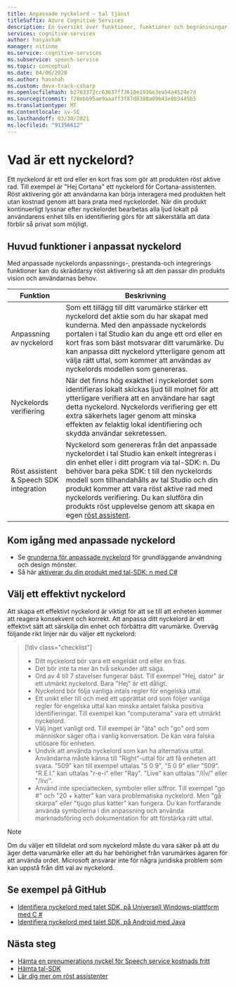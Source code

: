 ```yaml
---
title: Anpassade nyckelord – tal tjänst
titleSuffix: Azure Cognitive Services
description: En översikt över funktioner, funktioner och begränsningar för anpassade nyckelord med hjälp av Speech Software Development Kit (SDK).
services: cognitive-services
author: hasyashah
manager: nitinme
ms.service: cognitive-services
ms.subservice: speech-service
ms.topic: conceptual
ms.date: 04/06/2020
ms.author: hasshah
ms.custom: devx-track-csharp
ms.openlocfilehash: b2763372cc63637f73610e1936e3ea54a4524e7d
ms.sourcegitcommit: f28ebb95ae9aaaff3f87d8388a09b41e0b3445b5
ms.translationtype: MT
ms.contentlocale: sv-SE
ms.lasthandoff: 03/30/2021
ms.locfileid: "91356612"
---
```

# <a name="what-is-a-keyword"></a>Vad är ett nyckelord?

Ett nyckelord är ett ord eller en kort fras som gör att produkten röst aktive rad. Till exempel är "Hej Cortana" ett nyckelord för Cortana-assistenten. Röst aktivering gör att användarna kan börja interagera med produkten helt utan kostnad genom att bara prata med nyckelordet. När din produkt kontinuerligt lyssnar efter nyckelordet bearbetas alla ljud lokalt på användarens enhet tills en identifiering görs för att säkerställa att data förblir så privat som möjligt.

## <a name="core-features-of-custom-keyword"></a>Huvud funktioner i anpassat nyckelord

Med anpassade nyckelords anpassnings-, prestanda-och integrerings funktioner kan du skräddarsy röst aktivering så att den passar din produkts vision och användarnas behov.

| Funktion | Beskrivning |
|----------|----------|
| Anpassning av nyckelord | Som ett tillägg till ditt varumärke stärker ett nyckelord det aktie som du har skapat med kunderna. Med den anpassade nyckelords portalen i tal Studio kan du ange ett ord eller en kort fras som bäst motsvarar ditt varumärke. Du kan anpassa ditt nyckelord ytterligare genom att välja rätt uttal, som kommer att användas av nyckelords modellen som genereras.
| Nyckelords verifiering | När det finns hög exakthet i nyckelordet som identifieras lokalt skickas ljud till molnet för att ytterligare verifiera att en användare har sagt detta nyckelord. Nyckelords verifiering ger ett extra säkerhets lager genom att minska effekten av felaktig lokal identifiering och skydda användar sekretessen.
| Röst assistent & Speech SDK integration | Nyckelord som genereras från det anpassade nyckelordet i tal Studio kan enkelt integreras i din enhet eller i ditt program via tal-SDK: n. Du behöver bara peka SDK: t till den nyckelords modell som tillhandahålls av tal Studio och din produkt kommer att vara röst aktive rad med nyckelords verifiering. Du kan slutföra din produkts röst upplevelse genom att skapa en egen [röst assistent](voice-assistants.md).

## <a name="get-started-with-custom-keywords"></a>Kom igång med anpassade nyckelord

* Se [grunderna för anpassade nyckelord](custom-keyword-basics.md) för grundläggande användning och design mönster.
* Så här [aktiverar du din produkt med tal-SDK: n med C#](tutorial-voice-enable-your-bot-speech-sdk.md)

## <a name="choose-an-effective-keyword"></a>Välj ett effektivt nyckelord

Att skapa ett effektivt nyckelord är viktigt för att se till att enheten kommer att reagera konsekvent och korrekt. Att anpassa ditt nyckelord är ett effektivt sätt att särskilja din enhet och förbättra ditt varumärke. Överväg följande rikt linjer när du väljer ett nyckelord:

> [!div class="checklist"]
> * Ditt nyckelord bör vara ett engelskt ord eller en fras.
> * Det bör inte ta mer än två sekunder att säga.
> * Ord av 4 till 7 stavelser fungerar bäst. Till exempel "Hej, dator" är ett utmärkt nyckelord. Bara "Hej" är ett dåligt.
> * Nyckelord bör följa vanliga intals regler för engelska uttal.
> * Ett unikt eller till och med ett upprättat ord som följer vanliga regler för engelska uttal kan minska antalet falska positiva identifieringar. Till exempel kan "computerama" vara ett utmärkt nyckelord.
> * Välj inget vanligt ord. Till exempel är "äta" och "go" ord som människor säger ofta i vanlig konversation. De kan vara falska utlösare för enheten.
> * Undvik att använda nyckelord som kan ha alternativa uttal. Användarna måste känna till "Right"-uttal för att få enheten att svara. "509" kan till exempel uttalas "5 0 9", "5 0 9" eller "509". "R.E.I." kan uttalas "r-e-i" eller "Ray". "Live" kan uttalas "/līv/" eller "/liv/".
> * Använd inte specialtecken, symboler eller siffror. Till exempel "go #" och "20 + katter" kan vara problematiska nyckelord. Men "gå skarpa" eller "tjugo plus katter" kan fungera. Du kan fortfarande använda symbolerna i din anpassning och använda marknadsföring och dokumentation för att förstärka rätt uttal.

> [!NOTE]
> Om du väljer ett tilldelat ord som nyckelord måste du vara säker på att du äger detta varumärke eller att du har behörighet från varumärkes ägaren för att använda ordet. Microsoft ansvarar inte för några juridiska problem som kan uppstå från ditt val av nyckelord.

## <a name="see-samples-on-github"></a>Se exempel på GitHub

* [Identifiera nyckelord med talet SDK, på Universell Windows-plattform med C #](https://github.com/Azure-Samples/cognitive-services-speech-sdk/tree/master/quickstart/csharp/uwp/keyword-recognizer)
* [Identifiera nyckelord med talet SDK, på Android med Java](https://github.com/Azure-Samples/cognitive-services-speech-sdk/tree/master/quickstart/java/android/keyword-recognizer)

## <a name="next-steps"></a>Nästa steg

* [Hämta en prenumerations nyckel för Speech service kostnads fritt](overview.md#try-the-speech-service-for-free)
* [Hämta tal-SDK](speech-sdk.md)
* [Lär dig mer om röst assistenter](voice-assistants.md)
